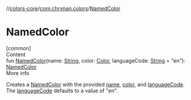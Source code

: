 //[colors-core](../../index.md)/[com.chrynan.colors](index.md)/[NamedColor](-named-color.md)



# NamedColor  
[common]  
Content  
fun [NamedColor](-named-color.md)(name: [String](https://kotlinlang.org/api/latest/jvm/stdlib/kotlin/-string/index.html), color: [Color](-color/index.md), languageCode: [String](https://kotlinlang.org/api/latest/jvm/stdlib/kotlin/-string/index.html) = "en"): [NamedColor](-named-color/index.md)  
More info  


Creates a [NamedColor](-named-color/index.md) with the provided [name](-named-color.md), [color](-named-color.md), and [languageCode](-named-color.md). The [languageCode](-named-color.md) defaults to a value of "en".

  



